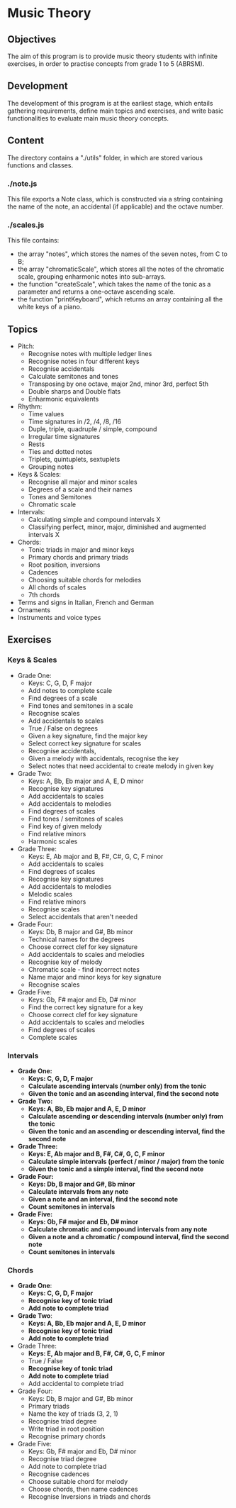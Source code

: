 # Music Theory

## Objectives

The aim of this program is to provide music theory students with infinite exercises, in order to practise concepts from grade 1 to 5 (ABRSM).

## Development

The development of this program is at the earliest stage, which entails gathering requirements, define main topics and exercises, and write basic functionalities to evaluate main music theory concepts.

## Content

The directory contains a "./utils" folder, in which are stored various functions and classes.

### ./note.js

This file exports a Note class, which is constructed via a string containing the name of the note, an accidental (if applicable) and the octave number.

### ./scales.js

This file contains:

- the array "notes", which stores the names of the seven notes, from C to B;
- the array "chromaticScale", which stores all the notes of the chromatic scale, grouping enharmonic notes into sub-arrays.
- the function "createScale", which takes the name of the tonic as a parameter and returns a one-octave ascending scale.
- the function "printKeyboard", which returns an array containing all the white keys of a piano.

## Topics

- Pitch:
    - Recognise notes with multiple ledger lines 
    - Recognise notes in four different keys 
    - Recognise accidentals 
    - Calculate semitones and tones 
    - Transposing by one octave, major 2nd, minor 3rd, perfect 5th
    - Double sharps and Double flats 
    - Enharmonic equivalents
- Rhythm:
    - Time values
    - Time signatures in /2, /4, /8, /16
    - Duple, triple, quadruple / simple, compound
    - Irregular time signatures
    - Rests
    - Ties and dotted notes
    - Triplets, quintuplets, sextuplets
    - Grouping notes
- Keys & Scales:
    - Recognise all major and minor scales 
    - Degrees of a scale and their names
    - Tones and Semitones
    - Chromatic scale 
- Intervals:
    - Calculating simple and compound intervals X
    - Classifying perfect, minor, major, diminished and augmented intervals X
- Chords:
    - Tonic triads in major and minor keys 
    - Primary chords and primary triads
    - Root position, inversions
    - Cadences
    - Choosing suitable chords for melodies
    - All chords of scales 
    - 7th chords 
- Terms and signs in Italian, French and German
- Ornaments
- Instruments and voice types


## Exercises

### Keys & Scales

- Grade One:
    - Keys: C, G, D, F major
    - Add notes to complete scale
    - Find degrees of a scale
    - Find tones and semitones in a scale
    - Recognise scales
    - Add accidentals to scales
    - True / False on degrees
    - Given a key signature, find the major key
    - Select correct key signature for scales
    - Recognise accidentals,
    - Given a melody with accidentals, recognise the key
    - Select notes that need accidental to create melody in given key
- Grade Two:
    - Keys: A, Bb, Eb major and A, E, D minor
    - Recognise key signatures
    - Add accidentals to scales
    - Add accidentals to melodies
    - Find degrees of scales
    - Find tones / semitones of scales
    - Find key of given melody
    - Find relative minors
    - Harmonic scales
- Grade Three:
    - Keys: E, Ab major and B, F#, C#, G, C, F minor
    - Add accidentals to scales
    - Find degrees of scales
    - Recognise key signatures
    - Add accidentals to melodies
    - Melodic scales
    - Find relative minors
    - Recognise scales
    - Select accidentals that aren't needed
- Grade Four:
    - Keys: Db, B major and G#, Bb minor
    - Technical names for the degrees
    - Choose correct clef for key signature
    - Add accidentals to scales and melodies
    - Recognise key of melody
    - Chromatic scale - find incorrect notes
    - Name major and minor keys for key signature
    - Recognise scales
- Grade Five:
    - Keys: Gb, F# major and Eb, D# minor
    - Find the correct key signature for a key
    - Choose correct clef for key signature
    - Add accidentals to scales and melodies
    - Find degrees of scales
    - Complete scales

### **Intervals**

- **Grade One:**
    - **Keys: C, G, D, F major**
    - **Calculate ascending intervals (number only) from the tonic**
    - **Given the tonic and an ascending interval, find the second note**
- **Grade Two:**
    - **Keys: A, Bb, Eb major and A, E, D minor**
    - **Calculate ascending or descending intervals (number only) from the tonic**
    - **Given the tonic and an ascending or descending interval, find the second note**
- **Grade Three:**
    - **Keys: E, Ab major and B, F#, C#, G, C, F minor**
    - **Calculate simple intervals (perfect / minor / major) from the tonic**
    - **Given the tonic and a simple interval, find the second note**
- **Grade Four:**
    - **Keys: Db, B major and G#, Bb minor**
    - **Calculate intervals from any note**
    - **Given a note and an interval, find the second note**
    - **Count semitones in intervals**
- **Grade Five:**
    - **Keys: Gb, F# major and Eb, D# minor**
    - **Calculate chromatic and compound intervals from any note**
    - **Given a note and a chromatic / compound interval, find the second note**
    - **Count semitones in intervals**

### Chords

- **Grade One**:
    - **Keys: C, G, D, F major**
    - **Recognise key of tonic triad**
    - **Add note to complete triad**
- **Grade Two**:
    - **Keys: A, Bb, Eb major and A, E, D minor**
    - **Recognise key of tonic triad**
    - **Add note to complete triad**
- Grade Three:
    - **Keys: E, Ab major and B, F#, C#, G, C, F minor**
    - True / False
    - **Recognise key of tonic triad**
    - **Add note to complete triad**
    - Add accidental to complete triad
- Grade Four:
    - Keys: Db, B major and G#, Bb minor
    - Primary triads
    - Name the key of triads (3, 2, 1)
    - Recognise triad degree
    - Write triad in root position
    - Recognise primary chords
- Grade Five:
    - Keys: Gb, F# major and Eb, D# minor
    - Recognise triad degree
    - Add note to complete triad
    - Recognise cadences
    - Choose suitable chord for melody
    - Choose chords, then name cadences
    - Recognise Inversions in triads and chords

